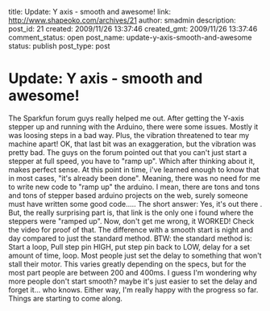 title: Update: Y axis - smooth and awesome!
link: http://www.shapeoko.com/archives/21
author: smadmin
description: 
post_id: 21
created: 2009/11/26 13:37:46
created_gmt: 2009/11/26 13:37:46
comment_status: open
post_name: update-y-axis-smooth-and-awesome
status: publish
post_type: post

# Update: Y axis - smooth and awesome!

The Sparkfun forum guys really helped me out. After getting the Y-axis stepper up and running with the Arduino, there were some issues. Mostly it was loosing steps in a bad way. Plus, the vibration threatened to tear my machine apart! OK, that last bit was an exaggeration, but the vibration was pretty bad. The guys on the forum pointed out that you can't just start a stepper at full speed, you have to "ramp up". Which after thinking about it, makes perfect sense. At this point in time, i've learned enough to know that in most cases, "it's already been done". Meaning, there was no need for me to write new code to "ramp up" the arduino. I mean, there are tons and tons and tons of stepper based arduino projects on the web, surely someone must have written some good code..... The short answer: Yes, it's out there . But, the really surprising part is, that link is the only one i found where the steppers were "ramped up". Now, don't get me wrong, it WORKED! Check the video for proof of that. The difference with a smooth start is night and day compared to just the standard method. BTW: the standard method is: Start a loop, Pull step pin HIGH, put step pin back to LOW, delay for a set amount of time, loop. Most people just set the delay to something that won't stall their motor. This varies greatly depending on the specs, but for the most part people are between 200 and 400ms. I guess I'm wondering why more people don't start smooth? maybe it's just easier to set the delay and forget it... who knows. Either way, I'm really happy with the progress so far. Things are starting to come along.